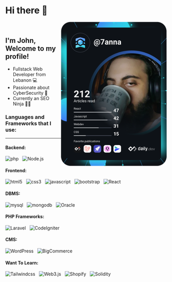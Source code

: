 # Hi there 👋

<div align="left">
  <a href="https://app.daily.dev/7anna" target="_blank">
    <img
      width="330"
      align="right"
      alt="John Najm's Dev Card"
      src="https://github.com/JohnNajm/JohnNajm/blob/master/devcard.svg"
      >
  </a>
</div>

<br />

## I'm John, Welcome to my profile!

- Fullstack Web Developer from Lebanon 💻
- Passionate about CyberSecurity 🖤
- Currently an SEO Ninja 🐱‍👤


### Languages and Frameworks that I use:
___

#### Backend:

<img src="https://img.shields.io/badge/-PHP-777BB4?logo=php&logoColor=white&style=flat" alt="php"> &nbsp; 
<img src="https://img.shields.io/badge/-Node.js-339933?logo=node.js&logoColor=white&style=flat" alt="Node.js"> 

#### Frontend:
<img src="https://img.shields.io/badge/-HTML5-E34F26?logo=html5&logoColor=white&style=flat" alt="html5"> &nbsp; 
<img src="https://img.shields.io/badge/-CSS3-1572B6?logo=css3&logoColor=white&style=flat" alt="css3"> &nbsp; 
<img src="https://img.shields.io/badge/-Javascript-F7DF1E?logo=javascript&logoColor=white&style=flat" alt="javascript"> &nbsp; 
<img src="https://img.shields.io/badge/-Bootstrap-7952B3?logo=bootstrap&logoColor=white&style=flat" alt="bootstrap"> &nbsp; 
<img src="https://img.shields.io/badge/-React-61DAFB?logo=React&logoColor=white&style=flat" alt="React">

#### DBMS:
<img src="https://img.shields.io/badge/-SQL-4479A1?logo=mysql&logoColor=white&style=flat" alt="mysql"> &nbsp; 
<img src="https://img.shields.io/badge/-MongoDB-47A248?logo=mongodb&logoColor=white&style=flat" alt="mongodb"> &nbsp; 
<img src="https://img.shields.io/badge/-Oracle-F80000?logo=Oracle&logoColor=white&style=flat" alt="Oracle">

#### PHP Frameworks:
<img src="https://img.shields.io/badge/-Laravel-FF2D20?logo=laravel&logoColor=white&style=flat" alt="Laravel"> &nbsp; 
<img src="https://img.shields.io/badge/-CodeIgniter-EF4223?logo=CodeIgniter&logoColor=white&style=flat" alt="CodeIgniter">

#### CMS:
<img src="https://img.shields.io/badge/-WordPress-21759B?logo=WordPress&logoColor=white&style=flat" alt="WordPress"> &nbsp; 
<img src="https://img.shields.io/badge/-BigCommerce-121118?logo=BigCommerce&logoColor=white&style=flat" alt="BigCommerce">

#### Want To Learn:
<img src="https://img.shields.io/badge/-Tailwind_CSS-06B6D4?logo=Tailwindcss&logoColor=white&style=flat" alt="Tailwindcss"> &nbsp; 
<img src="https://img.shields.io/badge/-Web3.js-F16822?logo=Web3.js&logoColor=white&style=flat" alt="Web3.js"> &nbsp; 
<img src="https://img.shields.io/badge/-Shopify-7AB55C?logo=Shopify&logoColor=white&style=flat" alt="Shopify"> &nbsp;
<img src="https://img.shields.io/badge/-Solidity-363636?logo=Solidity&logoColor=white&style=flat" alt="Solidity"> &nbsp;




